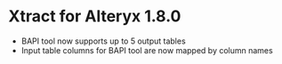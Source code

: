 # Xtract for Alteryx 1.8.0

- BAPI tool now supports up to 5 output tables
- Input table columns for BAPI tool are now mapped by column names

